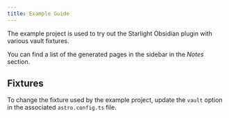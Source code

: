 ```yaml
---
title: Example Guide
---
```


The example project is used to try out the Starlight Obsidian plugin with various vault fixtures.

You can find a list of the generated pages in the sidebar in the _Notes_ section.

## Fixtures

To change the fixture used by the example project, update the `vault` option in the associated `astro.config.ts` file.

